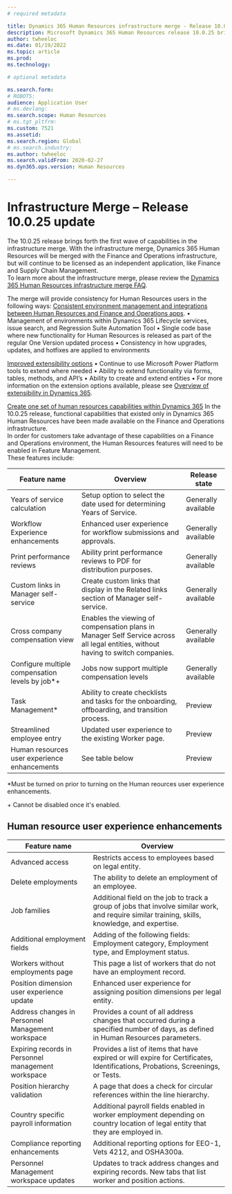 ```yaml
---
# required metadata

title: Dynamics 365 Human Resources infrastructure merge - Release 10.0.25 update
description: Microsoft Dynamics 365 Human Resources release 10.0.25 brings the first wave of capabilities in the infrastructure merge.
author: twheeloc
ms.date: 01/19/2022
ms.topic: article
ms.prod: 
ms.technology: 

# optional metadata

ms.search.form: 
# ROBOTS: 
audience: Application User
# ms.devlang: 
ms.search.scope: Human Resources
# ms.tgt_pltfrm: 
ms.custom: 7521
ms.assetid: 
ms.search.region: Global
# ms.search.industry: 
ms.author: twheeloc
ms.search.validFrom: 2020-02-27
ms.dyn365.ops.version: Human Resources

---
```


# Infrastructure Merge – Release 10.0.25 update

The 10.0.25 release brings forth the first wave of capabilities in the infrastructure merge.  With the infrastructure merge, Dynamics 365 Human Resources will be merged with the 
Finance and Operations infrastructure, but will continue to be licensed as an independent application, like Finance and Supply Chain Management.  
To learn more about the infrastructure merge, please review the [Dynamics 365 Human Resources infrastructure merge FAQ](../../../human-resources/hr-infrastructure-merge-faq.md).

The merge will provide consistency for Human Resources users in the following ways:
[Consistent environment management and integrations between Human Resources and Finance and Operations apps](../../../dynamics365-release-plan/2021wave2/human-resources/dynamics365-human-resources/consistent-environment-management-integrations-between-human-resources-finance-operations-apps).
•	Management of environments within Dynamics 365 Lifecycle services, issue search, and Regression Suite Automation Tool
•	Single code base where new functionality for Human Resources is released as part of the regular One Version updated process
•	Consistency in how upgrades, updates, and hotfixes are applied to environments

[Improved extensibility options](../../../dynamics365-release-plan/2021wave2/human-resources/dynamics365-human-resources/improve-extensibility-options.md) 
•	Continue to use Microsoft Power Platform tools to extend where needed
•	Ability to extend functionality via forms, tables, methods, and API’s
•	Ability to create and extend entities
•	For more information on the extension options available, please see [Overview of extensibility in Dynamics 365](../fin-ops-core/dev-itpro/extensibility/extensibility-home-page.md).

[Create one set of human resources capabilities within Dynamics 365](../../../dynamics365-release-plan/2021wave2/human-resources/create-one-set-human-resources-capabilities-within-dynamics-365.md)
In the 10.0.25 release, functional capabilities that existed only in Dynamics 365 Human Resources have been made available on the Finance and Operations infrastructure.  
In order for customers take advantage of these capabilities on a Finance and Operations environment, the Human Resources features will need to be enabled in Feature Management.  
These features include:  

| Feature name                          | Overview                                          | Release state                        |
|---------------------------------------|---------------------------------------------------|--------------------------------------|
| Years of service calculation       | Setup option to select the date used for determining Years of Service.    | Generally available|
| Workflow Experience enhancements    |Enhanced user experience for workflow submissions and approvals.      | Generally available    |
| Print performance reviews            | Ability print performance reviews to PDF for distribution purposes. | Generally available    |
|Custom links in Manager self-service  | Create custom links that display in the Related links section of Manager self-service. | Generally available  |
|Cross company compensation view|	Enables the viewing of compensation plans in Manager Self Service across all legal entities, without having to switch companies.|	Generally available|
|Configure multiple compensation levels by job*+	|Jobs now support multiple compensation levels	|Generally available|
|Task Management*|	Ability to create checklists and tasks for the onboarding, offboarding, and transition process.  |	Preview|
|Streamlined employee entry|	Updated user experience to the existing Worker page.	|Preview|
|Human resources user experience enhancements| See table below|	Preview|

\*Must be turned on prior to turning on the Human reources user experience enhancements.

\+ Cannot be disabled once it's enabled.

## Human resource user experience enhancements

| Feature name                          | Overview                                          |
|---------------------------------------|---------------------------------------------------|
|Advanced access|	Restricts access to employees based on legal entity.|
|Delete employments|	The ability to delete an employment of an employee.|
|Job families	|Additional field on the job to track a group of jobs that involve similar work, and require similar training, skills, knowledge, and expertise.|
|Additional employment fields	|Adding of the following fields: Employment category, Employment type, and Employment status.|
|Workers without employments page	|This page a list of workers that do not have an employment record.  |
|Position dimension user experience update|	Enhanced user experience for assigning position dimensions per legal entity.|
|Address changes in Personnel Management workspace|	Provides a count of all address changes that occurred during a specified number of days, as defined in Human Resources parameters.|
|Expiring records in Personnel management workspace|	Provides a list of items that have expired or will expire for Certificates, Identifications, Probations, Screenings, or Tests.|
|Position hierarchy validation|	A page that does a check for circular references within the line hierarchy.|
|Country specific payroll information|	Additional payroll fields enabled in worker employment depending on country location of legal entity that they are employed in.|
|Compliance reporting enhancements|	Additional reporting options for EEO-1, Vets 4212, and OSHA300a.|
|Personnel Management workspace updates|	Updates to track address changes and expiring records.  New tabs that list worker and position actions. |

